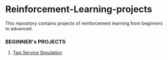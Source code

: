 # Reinforcement-Learning-projects
This repository contains projects of reinforcement learning from beginners to advanced.

### BEGINNER's PROJECTS

1. <a href='https://github.com/dvamsidhar2002/Reinforcement-Learning-projects/blob/main/Taxi%20Service%20Simulation.py'>Taxi Service Simulation</a>
